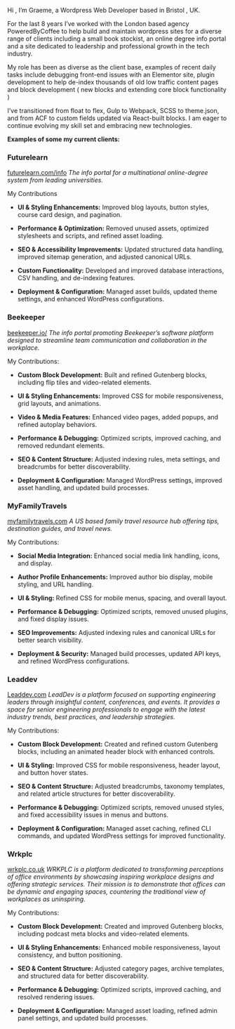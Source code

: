 Hi , I’m Graeme, a Wordpress Web Developer based in Bristol , UK. 

For the last 8 years I’ve worked with the London based agency PoweredByCoffee to help build and maintain wordpress sites for a diverse range of clients including a small book stockist, an online degree info portal and a site dedicated to leadership and professional growth in the tech industry.

My role has been as diverse as the client base, examples of recent daily tasks include debugging front-end issues with an Elementor site, plugin development to help de-index thousands of old low traffic content pages and block development ( new blocks and extending core block functionality )

I’ve transitioned from float to flex, Gulp to Webpack, SCSS to theme.json, and from ACF to custom fields updated via React-built blocks. I am eager to continue evolving my skill set and embracing new technologies.

**Examples of some my current clients:**

### **Futurelearn**
[futurelearn.com/info](https://futurelearn.com/info)
*The info portal for a multinational online-degree system from leading universities.*

My Contributions
- **UI & Styling Enhancements:** Improved blog layouts, button styles, course card design, and pagination.  

- **Performance & Optimization:** Removed unused assets, optimized stylesheets and scripts, and refined asset loading.  

- **SEO & Accessibility Improvements:** Updated structured data handling, improved sitemap generation, and adjusted canonical URLs.  

- **Custom Functionality:** Developed and improved database interactions, CSV handling, and de-indexing features.  

- **Deployment & Configuration:** Managed asset builds, updated theme settings, and enhanced WordPress configurations.  

### **Beekeeper**
[beekeeper.io/](https://www.beekeeper.io/)
*The info portal promoting Beekeeper’s software platform designed to streamline team communication and collaboration in the workplace.*

My Contributions: 
- **Custom Block Development:** Built and refined Gutenberg blocks, including flip tiles and video-related elements.  

- **UI & Styling Enhancements:** Improved CSS for mobile responsiveness, grid layouts, and animations.  

- **Video & Media Features:** Enhanced video pages, added popups, and refined autoplay behaviors.  

- **Performance & Debugging:** Optimized scripts, improved caching, and removed redundant elements.  

- **SEO & Content Structure:** Adjusted indexing rules, meta settings, and breadcrumbs for better discoverability.  

- **Deployment & Configuration:** Managed WordPress settings, improved asset handling, and updated build processes.  

### **MyFamilyTravels**
[myfamilytravels.com](https://myfamilytravels.com/)
*A US based family travel resource hub offering tips, destination guides, and travel news.*

My Contributions:

- **Social Media Integration:** Enhanced social media link handling, icons, and display.

- **Author Profile Enhancements:** Improved author bio display, mobile styling, and URL handling.

- **UI & Styling:** Refined CSS for mobile menus, spacing, and overall layout.

- **Performance & Debugging:** Optimized scripts, removed unused plugins, and fixed display issues.

- **SEO Improvements:** Adjusted indexing rules and canonical URLs for better search visibility.

- **Deployment & Security:** Managed build processes, updated API keys, and refined WordPress configurations.


### **Leaddev**
[Leaddev.com](https://Leaddev.com)
*LeadDev is a platform focused on supporting engineering leaders through insightful content, conferences, and events. It provides a space for senior engineering professionals to engage with the latest industry trends, best practices, and leadership strategies.*

My Contributions:  

- **Custom Block Development:** Created and refined custom Gutenberg blocks, including an animated header block with enhanced controls.  

- **UI & Styling:** Improved CSS for mobile responsiveness, header layout, and button hover states.  

- **SEO & Content Structure:** Adjusted breadcrumbs, taxonomy templates, and related article structures for better discoverability.  

- **Performance & Debugging:** Optimized scripts, removed unused styles, and fixed accessibility issues in menus and buttons.  

- **Deployment & Configuration:** Managed asset caching, refined CLI commands, and updated WordPress settings for improved functionality.  





### **Wrkplc**
[wrkplc.co.uk](https://wrkplc.co.uk)
*​WRKPLC is a platform dedicated to transforming perceptions of office environments by showcasing inspiring workplace designs and offering strategic services. Their mission is to demonstrate that offices can be dynamic and engaging spaces, countering the traditional view of workplaces as uninspiring.*

My Contributions:  

- **Custom Block Development:** Created and improved Gutenberg blocks, including podcast meta blocks and video-related elements.  

- **UI & Styling Enhancements:** Enhanced mobile responsiveness, layout consistency, and button positioning.  

- **SEO & Content Structure:** Adjusted category pages, archive templates, and structured data for better discoverability.  

- **Performance & Debugging:** Optimized scripts, improved caching, and resolved rendering issues.  

- **Deployment & Configuration:** Managed asset loading, refined admin panel settings, and updated build processes.  